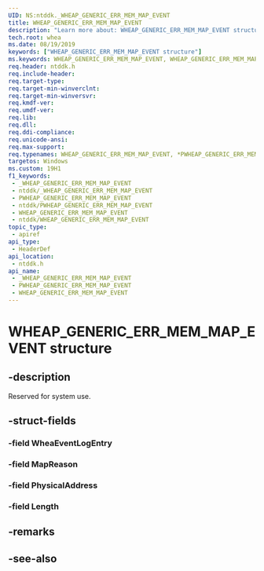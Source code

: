 ```yaml
---
UID: NS:ntddk._WHEAP_GENERIC_ERR_MEM_MAP_EVENT
title: WHEAP_GENERIC_ERR_MEM_MAP_EVENT
description: "Learn more about: WHEAP_GENERIC_ERR_MEM_MAP_EVENT structure"
tech.root: whea
ms.date: 08/19/2019
keywords: ["WHEAP_GENERIC_ERR_MEM_MAP_EVENT structure"]
ms.keywords: WHEAP_GENERIC_ERR_MEM_MAP_EVENT, WHEAP_GENERIC_ERR_MEM_MAP_EVENT, *PWHEAP_GENERIC_ERR_MEM_MAP_EVENT,
req.header: ntddk.h
req.include-header: 
req.target-type: 
req.target-min-winverclnt: 
req.target-min-winversvr: 
req.kmdf-ver: 
req.umdf-ver: 
req.lib: 
req.dll: 
req.ddi-compliance: 
req.unicode-ansi: 
req.max-support: 
req.typenames: WHEAP_GENERIC_ERR_MEM_MAP_EVENT, *PWHEAP_GENERIC_ERR_MEM_MAP_EVENT
targetos: Windows
ms.custom: 19H1
f1_keywords:
 - _WHEAP_GENERIC_ERR_MEM_MAP_EVENT
 - ntddk/_WHEAP_GENERIC_ERR_MEM_MAP_EVENT
 - PWHEAP_GENERIC_ERR_MEM_MAP_EVENT
 - ntddk/PWHEAP_GENERIC_ERR_MEM_MAP_EVENT
 - WHEAP_GENERIC_ERR_MEM_MAP_EVENT
 - ntddk/WHEAP_GENERIC_ERR_MEM_MAP_EVENT
topic_type:
 - apiref
api_type:
 - HeaderDef
api_location:
 - ntddk.h
api_name:
 - _WHEAP_GENERIC_ERR_MEM_MAP_EVENT
 - PWHEAP_GENERIC_ERR_MEM_MAP_EVENT
 - WHEAP_GENERIC_ERR_MEM_MAP_EVENT
---
```


# WHEAP_GENERIC_ERR_MEM_MAP_EVENT structure


## -description

Reserved for system use.

## -struct-fields

### -field WheaEventLogEntry

### -field MapReason

### -field PhysicalAddress

### -field Length

## -remarks

## -see-also

